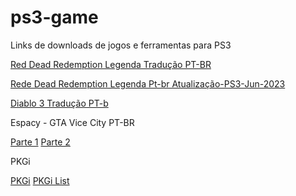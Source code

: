 # ps3-game
Links de downloads de jogos e ferramentas para PS3

[Red Dead Redemption Legenda Tradução PT-BR](https://drive.google.com/u/0/uc?id=116zs9NGUHgsbyB_0Gd4L6jcSvaKuLLYC&export=download)

[Rede Dead Redemption Legenda Pt-br Atualização-PS3-Jun-2023](https://www.mediafire.com/file/msf3ufpddap7ri1)

[Diablo 3 Tradução PT-b](https://1fichier.com/?kut9kqjpm41ldxchhr2u)

Espacy - GTA Vice City PT-BR

[Parte 1](https://www.mediafire.com/file/14qlbaf00p4z7jg/Espacy+-+GTA+Vice+City.pkg.66600/file)
[Parte 2](https://www.mediafire.com/file/kgyr6bdfgxb0nd3/Espacy+-+GTA+Vice+City.pkg.66601/file)

PKGi

[PKGi](https://www.mediafire.com/file/6mcl7ywlbgoi1eq/pkgi-ps3.pkg/file)
[PKGi List](https://www.mediafire.com/file/kajgrarblqp29c9/PKGi_LIST.pkg/file)

